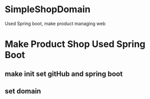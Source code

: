 # SimpleShopDomain
Used Spring boot, make product managing web
# Make Product Shop Used Spring Boot 
## make init set gitHub and spring boot 
## set domain